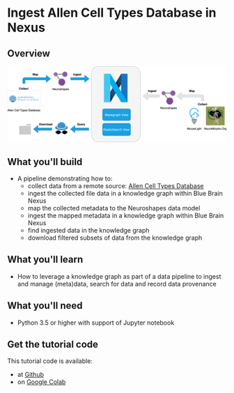 
# Ingest Allen Cell Types Database in Nexus


## Overview

![Ingest Allen Cell Types Database in Blue Brain Nexus](./assets/nexus_workshop_data_pipeline.png)

## What you'll build

* A pipeline demonstrating how to: 
    * collect data from a remote source: [Allen Cell Types Database](https://celltypes.brain-map.org/)
    * ingest the collected file data in a knowledge graph within Blue Brain Nexus
    * map the collected metadata to the Neuroshapes data model
    * ingest the mapped metadata in a knowledge graph within Blue Brain Nexus
    * find ingested data in the knowledge graph
    * download filtered subsets of data from the knowledge graph
    
  
## What you'll learn

* How to leverage a knowledge graph as part of a data pipeline to ingest and manage (meta)data, search for data and record data provenance

## What you'll need

* Python 3.5 or higher with support of Jupyter notebook

## Get the tutorial code

This tutorial code is available:

* at [Github](https://github.com/BlueBrain/nexus-bbp-domains/blob/docs/src/main/paradox/docs/bluebrainnexustutorialkcni/notebooks/blue_brain_nexus_allencelltypesdb_collect_ingest_find.ipynb)
* on [Google Colab](https://colab.research.google.com/github/BlueBrain/nexus-bbp-domains/blob/docs/src/main/paradox/docs/bluebrainnexustutorialkcni/notebooks/blue_brain_nexus_allencelltypesdb_collect_ingest_find.ipynb)
